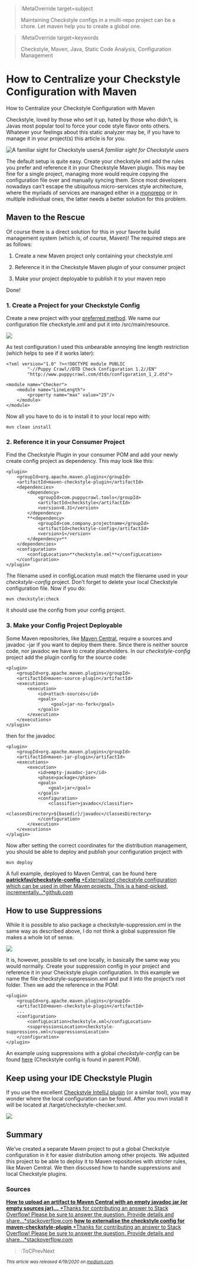 

> :MetaOverride target=subject
>
> Maintaining Checkstyle configs in a multi-repo project can be a chore. Let maven help you to create a global one.


> :MetaOverride target=keywords
>
> Checkstyle, Maven, Java, Static Code Analysis, Configuration Management

# How to Centralize your Checkstyle Configuration with Maven

How to Centralize your Checkstyle Configuration with Maven

Checkstyle, loved by those who set it up, hated by those who didn’t, is Javas most popular tool to force your code style flavor onto others. Whatever your feelings about this static analyzer may be, if you have to manage it in your project(s) this article is for you.

![A familiar sight for Checkstyle users](https://cdn-images-1.medium.com/max/3268/1*XdkFokFbY9QXsq0Kal_0Kw.png)*A familiar sight for Checkstyle users*

The default setup is quite easy. Create your checkstyle.xml add the rules you prefer and reference it in your Checkstyle Maven plugin. This may be fine for a single project, managing more would require copying the configuration file over and manually syncing them. Since most developers nowadays can’t escape the ubiquitous micro-services style architecture, where the myriads of services are managed either in a [monorepo](https://medium.com/@mattklein123/monorepos-please-dont-e9a279be011b) or in multiple individual ones, the latter needs a better solution for this problem.

## Maven to the Rescue

Of course there is a direct solution for this in your favorite build management system (which is, of course, Maven)! The required steps are as follows:

1. Create a new Maven project only containing your checkstyle.xml

1. Reference it in the Checkstyle Maven plugin of your consumer project

1. Make your project deployable to publish it to your maven repo

Done!

### 1. Create a Project for your Checkstyle Config

Create a new project with your [preferred method](http://maven.apache.org/archetypes/maven-archetype-simple/). We name our configuration file checkstyle.xml and put it into /src/main/resource.

![](https://cdn-images-1.medium.com/max/2000/1*Clg9ncxuFap1xMCg4gPJEA.png)

As test configuration I used this unbearable annoying line length restriction (which helps to see if it works later):

    <?xml version="1.0" ?><!DOCTYPE module PUBLIC
            "-//Puppy Crawl//DTD Check Configuration 1.2//EN"
            "http://www.puppycrawl.com/dtds/configuration_1_2.dtd">
    
    <module name="Checker">
        <module name="LineLength">
            <property name="max" value="25"/>
        </module>
    </module>

Now all you have to do is to install it to your local repo with:

    mvn clean install

### 2. Reference it in your Consumer Project

Find the Checkstyle Plugin in your consumer POM and add your newly create config project as dependency. This may look like this:

    <plugin>
        <groupId>org.apache.maven.plugins</groupId>
        <artifactId>maven-checkstyle-plugin</artifactId>
        <dependencies>
            <dependency>
                <groupId>com.puppycrawl.tools</groupId>
                <artifactId>checkstyle</artifactId>
                <version>8.31</version>
            </dependency>
            **<dependency>
                <groupId>com.company.projectname</groupId>
                <artifactId>checkstyle-config</artifactId>
                <version>1</version>
            </dependency>**
        </dependencies>
        <configuration>
            <configLocation>**checkstyle.xml**</configLocation>
        </configuration>
    </plugin>

The filename used in configLocation must match the filename used in your *checkstyle-config* project. Don’t forget to delete your local Checkstyle configuration file. Now if you do:

    mvn checkstyle:check

it should use the config from your config project.

### 3. Make your Config Project Deployable

Some Maven repositories, like [Maven Central](https://search.maven.org/), require a sources and javadoc -jar if you want to deploy them there. Since there is neither source code, nor javadoc we have to create placeholders. In our *checkstyle-config* project add the plugin config for the source code:

    <plugin>
        <groupId>org.apache.maven.plugins</groupId>
        <artifactId>maven-source-plugin</artifactId>
        <executions>
            <execution>
                <id>attach-sources</id>
                <goals>
                     <goal>jar-no-fork</goal>
                </goals>
            </execution>
        </executions>
    </plugin>

then for the javadoc

    <plugin>
        <groupId>org.apache.maven.plugins</groupId>
        <artifactId>maven-jar-plugin</artifactId>
        <executions>
            <execution>
                <id>empty-javadoc-jar</id>
                <phase>package</phase>
                <goals>
                    <goal>jar</goal>
                </goals>
                <configuration>
                    <classifier>javadoc</classifier>
                    <classesDirectory>${basedir}/javadoc</classesDirectory>
                </configuration>
            </execution>
        </executions>
    </plugin>

Now after setting the correct coordinates for the distribution management, you should be able to deploy and publish your configuration project with

    mvn deploy

A full example, deployed to Maven Central, can be found here
[**patrickfav/checkstyle-config**
*Externalized checkstyle configuration which can be used in other Maven projects. This is a hand-picked, incrementally…*github.com](https://github.com/patrickfav/checkstyle-config/)

## How to use Suppressions

While it is possible to also package a checkstyle-suppression.xml in the same way as described above, I do not think a global suppression file makes a whole lot of sense.

![](https://cdn-images-1.medium.com/max/2568/1*M0RDHsE9W9keSGFPT2GeGQ.png)

It is, however, possible to set one locally, in basically the same way you would normally. Create your suppression config in your project and reference it in your Checkstyle plugin configuration. In this example we name the file checkstyle-suppression.xml and put it into the project’s root folder. Then we add the reference in the POM:

    <plugin>
        <groupId>org.apache.maven.plugins</groupId>
        <artifactId>maven-checkstyle-plugin</artifactId>
        ...
        <configuration>
            <configLocation>checkstyle.xml</configLocation>
            <suppressionsLocation>checkstyle-suppressions.xml</suppressionsLocation>
        </configuration>
    </plugin>

An example using suppressions with a global *checkstyle-config* can be found [here](https://github.com/patrickfav/density-converter) (Checkstyle config is found in parent POM).

## Keep using your IDE Checkstyle Plugin

If you use the excellent [Checkstyle IntelliJ plugin](https://plugins.jetbrains.com/plugin/1065-checkstyle-idea) (or a similar tool), you may wonder where the local configuration can be found. After you mvn install it will be located at /target/checkstyle-checker.xml.

![](https://cdn-images-1.medium.com/max/3116/1*c-kOGSr6Knb_gH6AJ1zQhg.png)

## Summary

We’ve created a separate Maven project to put a global Checkstyle configuration in it for easier distribution among other projects. We adjusted this project to be able to deploy it to Maven repositories with stricter rules, like Maven Central. We then discussed how to handle suppressions and local Checkstyle plugins.

### Sources
[**How to upload an artifact to Maven Central with an empty javadoc jar (or empty sources jar)…**
*Thanks for contributing an answer to Stack Overflow! Please be sure to answer the question. Provide details and share…*stackoverflow.com](https://stackoverflow.com/a/53707024/774398)
[**how to externalise the checkstyle config for maven-checkstyle-plugin**
*Thanks for contributing an answer to Stack Overflow! Please be sure to answer the question. Provide details and share…*stackoverflow.com](https://stackoverflow.com/questions/19682455/how-to-externalise-the-checkstyle-config-for-maven-checkstyle-plugin/19690484#19690484)

> :ToCPrevNext


<small>_This article was released 4/19/2020 on [medium.com](https://codeburst.io/how-to-centralize-your-checkstyle-configuration-with-maven-7575eacd7295)._</small>